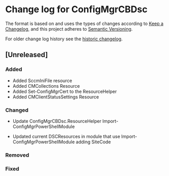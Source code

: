 # Change log for ConfigMgrCBDsc

The format is based on and uses the types of changes according to [Keep a Changelog](https://keepachangelog.com/en/1.0.0/),
and this project adheres to [Semantic Versioning](https://semver.org/spec/v2.0.0.html).

For older change log history see the [historic changelog](HISTORIC_CHANGELOG.md).

## [Unreleased]

### Added

- Added SccmIniFile resource
- Added CMCollections Resource
- Added Set-ConfigMgrCert to the ResourceHelper
- Added CMClientStatusSettings Resource

### Changed

- Update ConfigMgrCBDsc.ResourceHelper Import-ConfigMgrPowerShellModule

- Updated current DSCResources in module that use Import-ConfigMgrPowerShellModule
  adding SiteCode

### Removed

### Fixed
